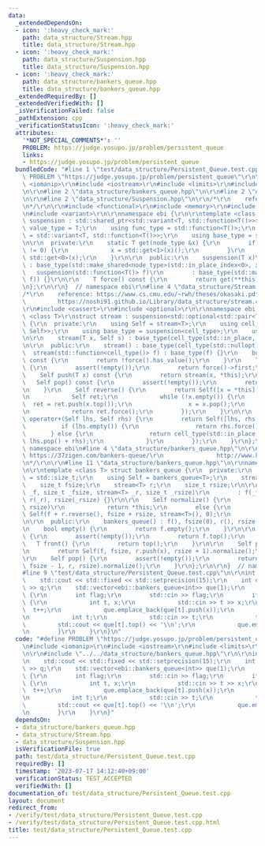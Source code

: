 ```yaml
---
data:
  _extendedDependsOn:
  - icon: ':heavy_check_mark:'
    path: data_structure/Stream.hpp
    title: data_structure/Stream.hpp
  - icon: ':heavy_check_mark:'
    path: data_structure/Suspension.hpp
    title: data_structure/Suspension.hpp
  - icon: ':heavy_check_mark:'
    path: data_structure/bankers_queue.hpp
    title: data_structure/bankers_queue.hpp
  _extendedRequiredBy: []
  _extendedVerifiedWith: []
  _isVerificationFailed: false
  _pathExtension: cpp
  _verificationStatusIcon: ':heavy_check_mark:'
  attributes:
    '*NOT_SPECIAL_COMMENTS*': ''
    PROBLEM: https://judge.yosupo.jp/problem/persistent_queue
    links:
    - https://judge.yosupo.jp/problem/persistent_queue
  bundledCode: "#line 1 \"test/data_structure/Persistent_Queue.test.cpp\"\n#define\
    \ PROBLEM \"https://judge.yosupo.jp/problem/persistent_queue\"\r\n\r\n#include\
    \ <iomanip>\r\n#include <iostream>\r\n#include <limits>\r\n#include <vector>\r\
    \n\r\n#line 2 \"data_structure/bankers_queue.hpp\"\n\r\n#line 2 \"data_structure/Stream.hpp\"\
    \n\r\n#line 2 \"data_structure/Suspension.hpp\"\n\r\n/*\r\n    reference: https://noshi91.github.io/Library/other/suspension.cpp\r\
    \n*/\r\n\r\n#include <functional>\r\n#include <memory>\r\n#include <utility>\r\
    \n#include <variant>\r\n\r\nnamespace ebi {\r\n\r\ntemplate <class T>\r\nstruct\
    \ suspension : std::shared_ptr<std::variant<T, std::function<T()>>> {\r\n    using\
    \ value_type = T;\r\n    using func_type = std::function<T()>;\r\n    using node_type\
    \ = std::variant<T, std::function<T()>>;\r\n    using base_type = std::shared_ptr<node_type>;\r\
    \n\r\n  private:\r\n    static T get(node_type &x) {\r\n        if (x.index()\
    \ != 0) {\r\n            x = std::get<1>(x)();\r\n        }\r\n        return\
    \ std::get<0>(x);\r\n    }\r\n\r\n  public:\r\n    suspension(T x)\r\n       \
    \ : base_type(std::make_shared<node_type>(std::in_place_index<0>, x)) {}\r\n \
    \   suspension(std::function<T()> f)\r\n        : base_type(std::make_shared<node_type>(std::in_place_index<1>,\
    \ f)) {}\r\n\r\n    T force() const {\r\n        return get(**this);\r\n    }\r\
    \n};\r\n\r\n}  // namespace ebi\r\n#line 4 \"data_structure/Stream.hpp\"\n\r\n\
    /*\r\n    reference: https://www.cs.cmu.edu/~rwh/theses/okasaki.pdf\r\n      \
    \         https://noshi91.github.io/Library/data_structure/stream.cpp\r\n*/\r\n\
    \r\n#include <cassert>\r\n#include <optional>\r\n\r\nnamespace ebi {\r\n\r\ntemplate\
    \ <class T>\r\nstruct stream : suspension<std::optional<std::pair<T, stream<T>>>>\
    \ {\r\n  private:\r\n    using Self = stream<T>;\r\n    using cell_type = std::optional<std::pair<T,\
    \ Self>>;\r\n    using base_type = suspension<cell_type>;\r\n    using base_type::force;\r\
    \n\r\n    stream(T x, Self s) : base_type(cell_type(std::in_place, x, s)) {}\r\
    \n\r\n  public:\r\n    stream() : base_type(cell_type(std::nullopt)) {}\r\n  \
    \  stream(std::function<cell_type()> f) : base_type(f) {}\r\n    bool empty()\
    \ const {\r\n        return !force().has_value();\r\n    }\r\n    T top() const\
    \ {\r\n        assert(!empty());\r\n        return force()->first;\r\n    }\r\n\
    \    Self push(T x) const {\r\n        return stream(x, *this);\r\n    }\r\n \
    \   Self pop() const {\r\n        assert(!empty());\r\n        return (*force()).second;\r\
    \n    }\r\n    Self reverse() {\r\n        return Self([x = *this]() mutable {\r\
    \n            Self ret;\r\n            while (!x.empty()) {\r\n              \
    \  ret = ret.push(x.top());\r\n                x = x.pop();\r\n            }\r\
    \n            return ret.force();\r\n        });\r\n    }\r\n\r\n    friend Self\
    \ operator+(Self lhs, Self rhs) {\r\n        return Self([lhs, rhs]() {\r\n  \
    \          if (lhs.empty()) {\r\n                return rhs.force();\r\n     \
    \       } else {\r\n                return cell_type(std::in_place, lhs.top(),\
    \ lhs.pop() + rhs);\r\n            }\r\n        });\r\n    }\r\n};\r\n\r\n}  //\
    \ namespace ebi\n#line 4 \"data_structure/bankers_queue.hpp\"\n\r\n/*\r\n    reference:\
    \ https://37zigen.com/bankers-queue/\r\n               http://www.kmonos.net/pub/Presen/PFDS.pdf\r\
    \n*/\r\n\r\n#line 11 \"data_structure/bankers_queue.hpp\"\n\r\nnamespace ebi {\r\
    \n\r\ntemplate <class T> struct bankers_queue {\r\n  private:\r\n    using size_t\
    \ = std::size_t;\r\n    using Self = bankers_queue<T>;\r\n    stream<T> f;\r\n\
    \    size_t fsize;\r\n    stream<T> r;\r\n    size_t rsize;\r\n\r\n    bankers_queue(stream<T>\
    \ _f, size_t _fsize, stream<T> _r, size_t _rsize)\r\n        : f(_f), fsize(_fsize),\
    \ r(_r), rsize(_rsize) {}\r\n\r\n    Self normalize() {\r\n        if (fsize >=\
    \ rsize)\r\n            return *this;\r\n        else {\r\n            return\
    \ Self(f + r.reverse(), fsize + rsize, stream<T>(), 0);\r\n        }\r\n    }\r\
    \n\r\n  public:\r\n    bankers_queue() : f(), fsize(0), r(), rsize(0) {}\r\n\r\
    \n    bool empty() {\r\n        return f.empty();\r\n    }\r\n\r\n    T top()\
    \ {\r\n        assert(!empty());\r\n        return f.top();\r\n    }\r\n\r\n \
    \   T front() {\r\n        return top();\r\n    }\r\n\r\n    Self push(T x) {\r\
    \n        return Self(f, fsize, r.push(x), rsize + 1).normalize();\r\n    }\r\n\
    \r\n    Self pop() {\r\n        assert(!empty());\r\n        return Self(f.pop(),\
    \ fsize - 1, r, rsize).normalize();\r\n    }\r\n};\r\n\r\n}  // namespace ebi\n\
    #line 9 \"test/data_structure/Persistent_Queue.test.cpp\"\n\r\nint main() {\r\n\
    \    std::cout << std::fixed << std::setprecision(15);\r\n    int q;\r\n    std::cin\
    \ >> q;\r\n    std::vector<ebi::bankers_queue<int>> que(1);\r\n    while (q--)\
    \ {\r\n        int flag;\r\n        std::cin >> flag;\r\n        if (flag == 0)\
    \ {\r\n            int t, x;\r\n            std::cin >> t >> x;\r\n          \
    \  t++;\r\n            que.emplace_back(que[t].push(x));\r\n        } else {\r\
    \n            int t;\r\n            std::cin >> t;\r\n            t++;\r\n   \
    \         std::cout << que[t].top() << '\\n';\r\n            que.emplace_back(que[t].pop());\r\
    \n        }\r\n    }\r\n}\n"
  code: "#define PROBLEM \"https://judge.yosupo.jp/problem/persistent_queue\"\r\n\r\
    \n#include <iomanip>\r\n#include <iostream>\r\n#include <limits>\r\n#include <vector>\r\
    \n\r\n#include \"../../data_structure/bankers_queue.hpp\"\r\n\r\nint main() {\r\
    \n    std::cout << std::fixed << std::setprecision(15);\r\n    int q;\r\n    std::cin\
    \ >> q;\r\n    std::vector<ebi::bankers_queue<int>> que(1);\r\n    while (q--)\
    \ {\r\n        int flag;\r\n        std::cin >> flag;\r\n        if (flag == 0)\
    \ {\r\n            int t, x;\r\n            std::cin >> t >> x;\r\n          \
    \  t++;\r\n            que.emplace_back(que[t].push(x));\r\n        } else {\r\
    \n            int t;\r\n            std::cin >> t;\r\n            t++;\r\n   \
    \         std::cout << que[t].top() << '\\n';\r\n            que.emplace_back(que[t].pop());\r\
    \n        }\r\n    }\r\n}"
  dependsOn:
  - data_structure/bankers_queue.hpp
  - data_structure/Stream.hpp
  - data_structure/Suspension.hpp
  isVerificationFile: true
  path: test/data_structure/Persistent_Queue.test.cpp
  requiredBy: []
  timestamp: '2023-07-17 14:12:40+09:00'
  verificationStatus: TEST_ACCEPTED
  verifiedWith: []
documentation_of: test/data_structure/Persistent_Queue.test.cpp
layout: document
redirect_from:
- /verify/test/data_structure/Persistent_Queue.test.cpp
- /verify/test/data_structure/Persistent_Queue.test.cpp.html
title: test/data_structure/Persistent_Queue.test.cpp
---
```

